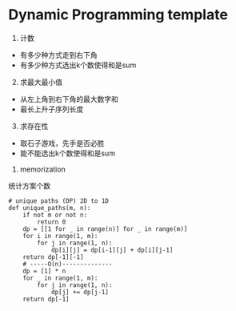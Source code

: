 # Dynamic Programming template

1.  计数

* 有多少种方式走到右下角
* 有多少种方式选出k个数使得和是sum

2. 求最大最小值

* 从左上角到右下角的最大数字和
* 最长上升子序列长度

3. 求存在性

* 取石子游戏，先手是否必胜
* 能不能选出k个数使得和是sum

1. memorization

统计方案个数

```text
# unique paths (DP) 2D to 1D
def unique_paths(m, n):
	if not m or not n:
		return 0
	dp = [[1 for _ in range(n)] for _ in range(m)]
	for i in range(1, m):
		for j in range(1, n):
			dp[i][j] = dp[i-1][j] + dp[i][j-1]
	return dp[-1][-1]
	# -----O(n)--------------
	dp = [1] * n
	for _ in range(1, m):
		for j in range(1, n):
			dp[j] += dp[j-1] 
	return dp[-1]
```




